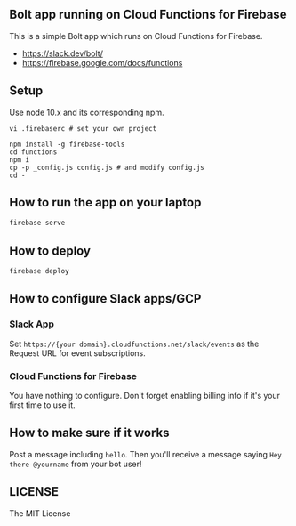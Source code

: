 ## Bolt app running on Cloud Functions for Firebase

This is a simple Bolt app which runs on Cloud Functions for Firebase.

* https://slack.dev/bolt/
* https://firebase.google.com/docs/functions

## Setup

Use node 10.x and its corresponding npm.

```
vi .firebaserc # set your own project

npm install -g firebase-tools
cd functions
npm i
cp -p _config.js config.js # and modify config.js
cd -
```

## How to run the app on your laptop

```bash
firebase serve
```

## How to deploy

```bash
firebase deploy
```

## How to configure Slack apps/GCP

### Slack App

Set `https://{your domain}.cloudfunctions.net/slack/events` as the Request URL for event subscriptions.

### Cloud Functions for Firebase

You have nothing to configure. Don't forget enabling billing info if it's your first time to use it.

## How to make sure if it works

Post a message including `hello`. Then you'll receive a message saying `Hey there @yourname` from your bot user!

## LICENSE  

The MIT License
